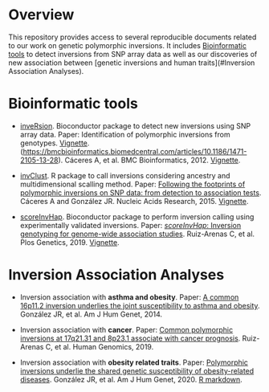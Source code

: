 # Overview

This repository provides access to several reproducible documents related to our work on genetic polymorphic inversions. It includes [Bioinformatic tools]() to detect inversions from SNP array data as well as our discoveries of new association between [genetic inversions and human traits](#Inversion Association Analyses). 

# Bioinformatic tools
   - [inveRsion](https://www.bioconductor.org/packages/release/bioc/html/inveRsion.html). Bioconductor package to detect new inversions using SNP array data. Paper:  Identification of polymorphic inversions from genotypes. [Vignette](https://github.com/isglobal-brge/invClust/blob/master/vignettes/invClust.pdf). (https://bmcbioinformatics.biomedcentral.com/articles/10.1186/1471-2105-13-28). Cáceres A, et al. BMC Bioinformatics, 2012. [Vignette](https://www.bioconductor.org/packages/release/bioc/vignettes/inveRsion/inst/doc/inveRsion.pdf).
   
   - [invClust](https://github.com/isglobal-brge/invClust). R package to call inversions considering ancestry and multidimensional scalling method. Paper: [Following the footprints of polymorphic inversions on SNP data: from detection to association tests](https://academic.oup.com/nar/article/43/8/e53/2414175). Cáceres A and González JR. Nucleic Acids Research, 2015. [Vignette]().
   
   - [scoreInvHap](https://www.bioconductor.org/packages/release/bioc/html/scoreInvHap.html). Bioconductor package to perform inversion calling using experimentally validated inversions. Paper: [_scoreInvHap_: Inversion genotyping for genome-wide association studies](https://journals.plos.org/plosgenetics/article?id=10.1371/journal.pgen.1008203). Ruiz-Arenas C, et al. Plos Genetics, 2019. [Vignette](https://www.bioconductor.org/packages/release/bioc/vignettes/scoreInvHap/inst/doc/scoreInvHap.html).


# Inversion Association Analyses
   - Inversion association with **asthma and obesity**. Paper:  [A common 16p11.2 inversion underlies the joint susceptibility to asthma and obesity](https://www.cell.com/ajhg/fulltext/S0002-9297(14)00053-6). González JR, et al. Am J Hum Genet, 2014. 
   
   - Inversion association with **cancer**. Paper: [Common polymorphic inversions at 17q21.31 and 8p23.1 associate with cancer prognosis](https://www.ncbi.nlm.nih.gov/pmc/articles/PMC6873427/). Ruiz-Arenas C, et al. Human Genomics, 2019. 
   
   - Inversion association with **obesity related traits**. Paper: [Polymorphic inversions underlie the shared genetic susceptibility of obesity-related diseases](https://www.biorxiv.org/content/10.1101/859280v1). González JR, et al. Am J Hum Genet, 2020.  [R markdown]().
    
